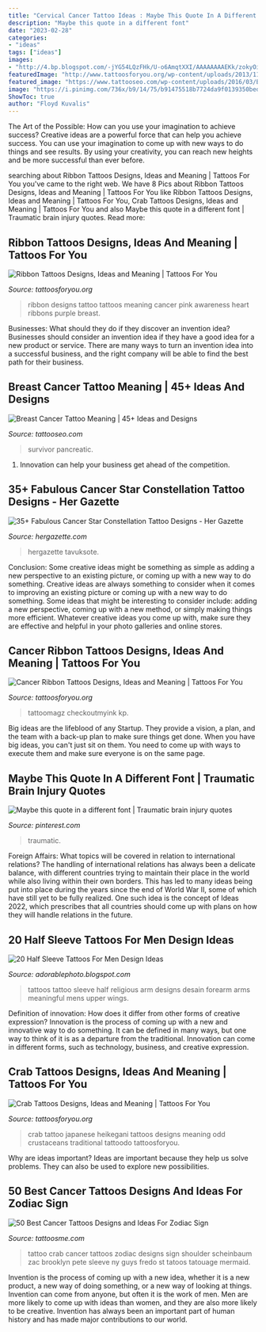 ```yaml
---
title: "Cervical Cancer Tattoo Ideas : Maybe This Quote In A Different Font"
description: "Maybe this quote in a different font"
date: "2023-02-28"
categories:
- "ideas"
tags: ["ideas"]
images:
- "http://4.bp.blogspot.com/-jYG54LQzFHk/U-o6AmqtXXI/AAAAAAAAEKk/zokyOisgDLw/s1600/Religious%2Bsleeve%2Btattoos%2Bfor%2Bmen%2Bideas.jpg"
featuredImage: "http://www.tattoosforyou.org/wp-content/uploads/2013/11/Tattoo-Ribbon-Designs.jpg"
featured_image: "https://www.tattooseo.com/wp-content/uploads/2016/03/Breast-Cancer-Tattoos-12.jpg"
image: "https://i.pinimg.com/736x/b9/14/75/b91475518b7724da9f0139350bed4025.jpg"
ShowToc: true
author: "Floyd Kuvalis"
---
```



The Art of the Possible: How can you use your imagination to achieve success?
Creative ideas are a powerful force that can help you achieve success. You can use your imagination to come up with new ways to do things and see results. By using your creativity, you can reach new heights and be more successful than ever before.

	

		
searching about Ribbon Tattoos Designs, Ideas and Meaning | Tattoos For You you've came to the right web. We have 8 Pics about Ribbon Tattoos Designs, Ideas and Meaning | Tattoos For You like Ribbon Tattoos Designs, Ideas and Meaning | Tattoos For You, Crab Tattoos Designs, Ideas and Meaning | Tattoos For You and also Maybe this quote in a different font | Traumatic brain injury quotes. Read more:
		
    
## Ribbon Tattoos Designs, Ideas And Meaning | Tattoos For You

<img loading=lazy src="http://www.tattoosforyou.org/wp-content/uploads/2013/11/Tattoo-Ribbon-Designs.jpg" onerror="this.onerror=null;this.src='https://tse3.mm.bing.net/th?id=OIP.wrWyvG1e-wuiEhfQ9iDrDgHaJ4&amp;pid=15.1';" alt="Ribbon Tattoos Designs, Ideas and Meaning | Tattoos For You">

_Source: tattoosforyou.org_

>ribbon designs tattoo tattoos meaning cancer pink awareness heart ribbons purple breast. 

	

Businesses: What should they do if they discover an invention idea?
Businesses should consider an invention idea if they have a good idea for a new product or service. There are many ways to turn an invention idea into a successful business, and the right company will be able to find the best path for their business.

    
## Breast Cancer Tattoo Meaning | 45+ Ideas And Designs

<img loading=lazy src="https://www.tattooseo.com/wp-content/uploads/2016/03/Breast-Cancer-Tattoos-12.jpg" onerror="this.onerror=null;this.src='https://tse3.mm.bing.net/th?id=OIP.rbmAY05E36vT3hunmGuFWQAAAA&amp;pid=15.1';" alt="Breast Cancer Tattoo Meaning | 45+ Ideas and Designs">

_Source: tattooseo.com_

>survivor pancreatic. 

	

1. Innovation can help your business get ahead of the competition.

    
## 35+ Fabulous Cancer Star Constellation Tattoo Designs - Her Gazette

<img loading=lazy src="http://hergazette.com/wp-content/uploads/2020/01/Fabulous-Cancer-Star-Constellation-Tattoo-Designs-21.jpg" onerror="this.onerror=null;this.src='https://tse4.mm.bing.net/th?id=OIP.FaL96_W8lNUSAX0tEY1-9wHaFj&amp;pid=15.1';" alt="35+ Fabulous Cancer Star Constellation Tattoo Designs - Her Gazette">

_Source: hergazette.com_

>hergazette tavuksote. 

	

Conclusion: Some creative ideas might be something as simple as adding a new perspective to an existing picture, or coming up with a new way to do something.
Creative ideas are always something to consider when it comes to improving an existing picture or coming up with a new way to do something. Some ideas that might be interesting to consider include: adding a new perspective, coming up with a new method, or simply making things more efficient. Whatever creative ideas you come up with, make sure they are effective and helpful in your photo galleries and online stores.

    
## Cancer Ribbon Tattoos Designs, Ideas And Meaning | Tattoos For You

<img loading=lazy src="https://www.tattoosforyou.org/wp-content/uploads/2013/10/Tattoo-Cancer-Ribbon.jpg" onerror="this.onerror=null;this.src='https://tse3.mm.bing.net/th?id=OIP.AWhc2kGFjaDATtbf7l477QHaJ4&amp;pid=15.1';" alt="Cancer Ribbon Tattoos Designs, Ideas and Meaning | Tattoos For You">

_Source: tattoosforyou.org_

>tattoomagz checkoutmyink kp. 

	

Big ideas are the lifeblood of any Startup. They provide a vision, a plan, and the team with a back-up plan to make sure things get done. When you have big ideas, you can't just sit on them. You need to come up with ways to execute them and make sure everyone is on the same page.

    
## Maybe This Quote In A Different Font | Traumatic Brain Injury Quotes

<img loading=lazy src="https://i.pinimg.com/736x/b9/14/75/b91475518b7724da9f0139350bed4025.jpg" onerror="this.onerror=null;this.src='https://tse1.mm.bing.net/th?id=OIP.318-VRdZKdx2basc8bJ7YQHaJ3&amp;pid=15.1';" alt="Maybe this quote in a different font | Traumatic brain injury quotes">

_Source: pinterest.com_

>traumatic. 

	

Foreign Affairs: What topics will be covered in relation to international relations?
The handling of international relations has always been a delicate balance, with different countries trying to maintain their place in the world while also living within their own borders. This has led to many ideas being put into place during the years since the end of World War II, some of which have still yet to be fully realized. One such idea is the concept of Ideas 2022, which prescribes that all countries should come up with plans on how they will handle relations in the future.

    
## 20 Half Sleeve Tattoos For Men Design Ideas

<img loading=lazy src="http://4.bp.blogspot.com/-jYG54LQzFHk/U-o6AmqtXXI/AAAAAAAAEKk/zokyOisgDLw/s1600/Religious%2Bsleeve%2Btattoos%2Bfor%2Bmen%2Bideas.jpg" onerror="this.onerror=null;this.src='https://tse4.mm.bing.net/th?id=OIP.rALq1EFwcXT2Nv30zmghLQHaLH&amp;pid=15.1';" alt="20 Half Sleeve Tattoos For Men Design Ideas">

_Source: adorablephoto.blogspot.com_

>tattoos tattoo sleeve half religious arm designs desain forearm arms meaningful mens upper wings. 

	

Definition of innovation: How does it differ from other forms of creative expression?
Innovation is the process of coming up with a new and innovative way to do something. It can be defined in many ways, but one way to think of it is as a departure from the traditional. Innovation can come in different forms, such as technology, business, and creative expression.

    
## Crab Tattoos Designs, Ideas And Meaning | Tattoos For You

<img loading=lazy src="https://www.tattoosforyou.org/wp-content/uploads/2016/03/Japanese-Crab-Tattoo.jpg" onerror="this.onerror=null;this.src='https://tse2.mm.bing.net/th?id=OIP.EZiApRoI4Gqy8UXHpQy9sAHaLH&amp;pid=15.1';" alt="Crab Tattoos Designs, Ideas and Meaning | Tattoos For You">

_Source: tattoosforyou.org_

>crab tattoo japanese heikegani tattoos designs meaning odd crustaceans traditional tattoodo tattoosforyou. 

	

Why are ideas important?
Ideas are important because they help us solve problems. They can also be used to explore new possibilities.

    
## 50 Best Cancer Tattoos Designs And Ideas For Zodiac Sign

<img loading=lazy src="https://lh3.googleusercontent.com/vpgVbaPUMNVkP6mNwFIOIGj0O_shbHC6oOU1hYdY4puGY3PpnF_7vRVgAG84tYHVwFVA2NevNGqxPTV8s7LQih27T3XFeZzIqIkVMO3XSrul5vZL2v0RnQu5AglcnDzBNutFPI8IQVlSf_xoNdyYZOdj77YvohiIRT5De1kRn52L5puIB14z6_3H6LG417FY3R-MyENKXDv53aKdJsrx7KCxuaboWeNnAFqwu7rjAn_ZPDUtR1cbpS1I13mQvFM-qyQimHTJ2ixKpoJuok8JtdAf9YJXh45wXxoBy3mNrzwzQwHIyJDXcaRqI_iR0RQMRc_5ST7UQ_Wj8VUBcdxch61X9wN2g5F512oAGYCC7mcUmC-CXEXnVyzj7U1S4b4negdDFqnQQovFFKFvBo-jXXw28jc8jX3ImhoHI4ZRLFIVDVMkUYSwGhbIbf79E5SqyUqqN78J831i4a4QWB6_7FN0QGuHSyAzIAyELRIMQ45Rt8EJ7Rz1ZyjG2cHvret_2NgtklozeEZHv0ZLCyX8PEAqC7SJvJb5nDrTxlzKatrX_7K6Cplzu3uBYWj-Y_w8hly39h5k1D4W9x-0n_opWzjkGxwO5vB7wFXqInQrAw=w460-h613-no" onerror="this.onerror=null;this.src='https://tse3.mm.bing.net/th?id=OIP.BFMtXmJIJiDLX_cBVPhQBgAAAA&amp;pid=15.1';" alt="50 Best Cancer Tattoos Designs and Ideas For Zodiac Sign">

_Source: tattoosme.com_

>tattoo crab cancer tattoos zodiac designs sign shoulder scheinbaum zac brooklyn pete sleeve ny guys fredo st tatoos tatouage mermaid. 

	

Invention is the process of coming up with a new idea, whether it is a new product, a new way of doing something, or a new way of looking at things. Invention can come from anyone, but often it is the work of men. Men are more likely to come up with ideas than women, and they are also more likely to be creative. Invention has always been an important part of human history and has made major contributions to our world.

